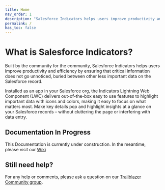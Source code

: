 ```yaml
---
title: Home
nav_order: 1
description: "Salesforce Indicators helps users improve productivity and efficiency by providing at-a-glance visuals for your Salesforce records."
permalink: /
has_toc: false
---
```


# What is Salesforce Indicators?
Built by the community for the community, Salesforce Indicators helps users improve productivity and efficiency by ensuring that critical information does not go unnoticed, buried between other less important data on the Salesforce record.

Installed as an app in your Salesforce org, the Indicators Lightning Web Component (LWC) delivers out-of-the-box easy to use features to highlight important data with icons and colors, making it easy to focus on what matters most. Make key details pop and highlight insights at a glance on your Salesforce records – without cluttering the page or interfering with data entry.

## Documentation In Progress
This Documentation is currently under construction. In the meantime, please visit our [Wiki](https://github.com/SFDO-Community/Salesforce-Indicators/wiki/)

## Still need help?

For any help or comments, please ask a question on our [Trailblazer Community group](https://trailhead.salesforce.com/trailblazer-community/groups/0F94S000000HEDASA4?tab=discussion).
